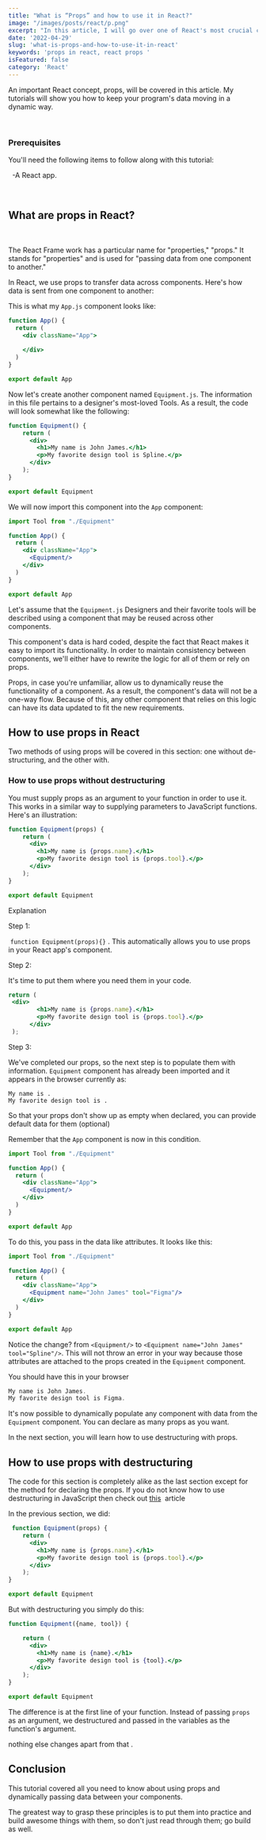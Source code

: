 ```yaml
---
title: "What is “Props” and how to use it in React?"
image: "/images/posts/react/p.png"
excerpt: "In this article, I will go over one of React's most crucial concepts: props. I'll teach you how to use them to maintain a dynamic data flow in your program."
date: '2022-04-29'
slug: 'what-is-props-and-how-to-use-it-in-react'
keywords: 'props in react, react props '
isFeatured: false
category: 'React'
---
```


An important React concept, props, will be covered in this article. My tutorials will show you how to keep your program's data moving in a dynamic way.

&nbsp;

### ****Prerequisites****

You'll need the following items to follow along with this tutorial:

&nbsp;
-A React app.

&nbsp;

## ****What are props in React?****

&nbsp;

The React Frame work  has a particular name for "properties," "props." It stands for "properties" and is used for "passing data from one component to another."

In React, we use props to transfer data across components. Here's how data is sent from one component to another:

This is what my `App.js` component looks like:

```jsx
function App() {
  return (
    <div className="App">
      
    </div>
  )
}

export default App
```

Now let's create another component named `Equipment.js`. The information in this file pertains to a designer's most-loved Tools. As a result, the code will look somewhat like the following:

```jsx
function Equipment() {
    return (
      <div>
        <h1>My name is John James.</h1>
        <p>My favorite design tool is Spline.</p>
      </div>
    );
}

export default Equipment
```

We will now import this component into the `App` component:

```jsx
import Tool from "./Equipment"

function App() {
  return (
    <div className="App">
      <Equipment/>
    </div>
  )
}

export default App
```

Let's assume that the `Equipment.js` Designers and their favorite tools will be described using a component that may be reused across other components.

This component's data is hard coded, despite the fact that React makes it easy to import its functionality. In order to maintain consistency between components, we'll either have to rewrite the logic for all of them or rely on props.

Props, in case you're unfamiliar, allow us to dynamically reuse the functionality of a component. As a result, the component's data will not be a one-way flow. Because of this, any other component that relies on this logic can have its data updated to fit the new requirements.

## ****How to use props in React****

Two methods of using props will be covered in this section: one without de-structuring, and the other with.

### ****How to use props without destructuring****

You must supply props as an argument to your function in order to use it. This works in a similar way to supplying parameters to JavaScript functions. Here's an illustration:

```jsx
function Equipment(props) {
    return (
      <div>
        <h1>My name is {props.name}.</h1>
        <p>My favorite design tool is {props.tool}.</p>
      </div>
    );
}

export default Equipment
```

 Explanation 

Step 1:

 `function Equipment(props){}` . This automatically allows you to use props in your React app's component.

Step 2:

It's time to put them where you need them in your code.

```jsx
return (
 <div>
        <h1>My name is {props.name}.</h1>
        <p>My favorite design tool is {props.tool}.</p>
      </div>   
 );
```

Step 3:

We've completed our props, so the next step is to populate them with information. `Equipment` component has already been imported  and it appears in the browser currently as:

```
My name is .
My favorite design tool is .
```

So that your props don't show up as empty when declared, you can provide default data for them (optional)

Remember that the `App` component is now in this condition.

```jsx
import Tool from "./Equipment"

function App() {
  return (
    <div className="App">
      <Equipment/>
    </div>
  )
}

export default App
```

To do this, you pass in the data like attributes. It looks like this:

```jsx
import Tool from "./Equipment"

function App() {
  return (
    <div className="App">
      <Equipment name="John James" tool="Figma"/>
    </div>
  )
}

export default App
```

Notice the change?  from `<Equipment/>` to `<Equipment name="John James" tool="Spline"/>`. This will not throw an error in  your way because those attributes are attached to the props created in the `Equipment` component.

You should have this in your browser

```jsx
My name is John James.
My favorite design tool is Figma.
```

It's now possible to dynamically populate any component with data from the `Equipment` component.  You can declare as many props as you want.

In the next section, you will learn how to use destructuring with props.

## ****How to use props with destructuring****

The code for this section is completely alike as the last section except for the method for declaring the props. If you do not know how to use destructuring in JavaScript then check out [this](https://www.freecodecamp.org/news/how-to-use-es6-javascript-features-in-react/)
 article

In the previous section, we did:

```jsx
 function Equipment(props) {
    return (
      <div>
        <h1>My name is {props.name}.</h1>
        <p>My favorite design tool is {props.tool}.</p>
      </div>
    );
}

export default Equipment
```

But  with destructuring  you simply do this:

```jsx
function Equipment({name, tool}) {

    return (
      <div>
        <h1>My name is {name}.</h1>
        <p>My favorite design tool is {tool}.</p>
      </div>
    );
}

export default Equipment
```

The difference is at  the first line of your function. Instead of passing `props` as an argument, we destructured and passed in the variables as the function's argument.

 nothing else changes apart from that .

## ****Conclusion****

This tutorial covered all you need to know about using props and dynamically passing data between your components.

The greatest way to grasp these principles is to put them into practice and build awesome things with them, so don't just read through them; go build as well.